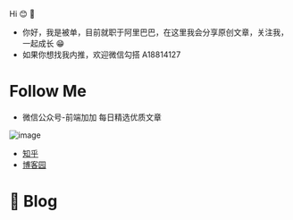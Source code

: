 Hi 😊 👏
- 你好，我是被单，目前就职于阿里巴巴，在这里我会分享原创文章，关注我，一起成长 😁 
- 如果你想找我内推，欢迎微信勾搭 A18814127 


# Follow Me
- 微信公众号-前端加加 每日精选优质文章 

![image](https://user-images.githubusercontent.com/17068068/118396654-125d2f80-b683-11eb-824d-ba285da58ce8.png)

- [知乎](https://www.zhihu.com/people/bei-dan-93-72)
- [博客园](https://www.cnblogs.com/beidan/)

# 📕 Blog 
